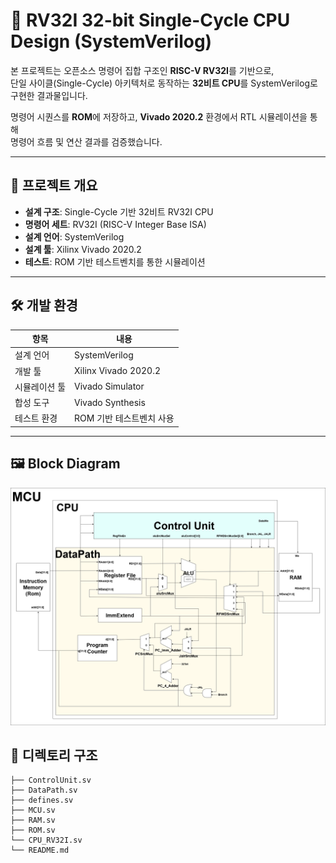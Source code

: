 # 🧠 RV32I 32-bit Single-Cycle CPU Design (SystemVerilog)

본 프로젝트는 오픈소스 명령어 집합 구조인 **RISC-V RV32I**를 기반으로,  
단일 사이클(Single-Cycle) 아키텍처로 동작하는 **32비트 CPU**를 SystemVerilog로 구현한 결과물입니다.  

명령어 시퀀스를 **ROM**에 저장하고, **Vivado 2020.2** 환경에서 RTL 시뮬레이션을 통해  
명령어 흐름 및 연산 결과를 검증했습니다.  

---

## 📌 프로젝트 개요
- **설계 구조**: Single-Cycle 기반 32비트 RV32I CPU  
- **명령어 세트**: RV32I (RISC-V Integer Base ISA)  
- **설계 언어**: SystemVerilog  
- **설계 툴**: Xilinx Vivado 2020.2  
- **테스트**: ROM 기반 테스트벤치를 통한 시뮬레이션  

---

## 🛠️ 개발 환경

| 항목        | 내용                    |
|-------------|-------------------------|
| 설계 언어   | SystemVerilog           |
| 개발 툴     | Xilinx Vivado 2020.2    |
| 시뮬레이션 툴 | Vivado Simulator        |
| 합성 도구   | Vivado Synthesis        |
| 테스트 환경 | ROM 기반 테스트벤치 사용 |

---

## 🖼️ Block Diagram
![alt text](../PPT/Image/uch_block_single_Cycle.drawio.png)

## 📂 디렉토리 구조
```
├── ControlUnit.sv
├── DataPath.sv
├── defines.sv
├── MCU.sv
├── RAM.sv
├── ROM.sv
└── CPU_RV32I.sv
└── README.md
```
```